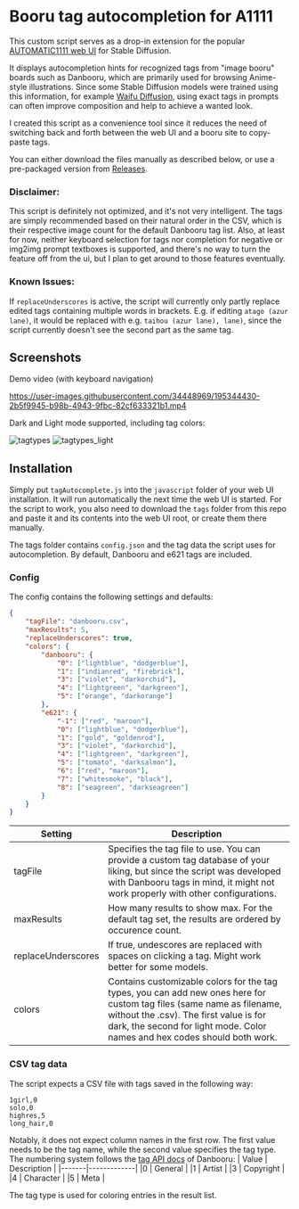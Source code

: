 # Booru tag autocompletion for A1111

This custom script serves as a drop-in extension for the popular [AUTOMATIC1111 web UI](https://github.com/AUTOMATIC1111/stable-diffusion-webui) for Stable Diffusion.

It displays autocompletion hints for recognized tags from "image booru" boards such as Danbooru, which are primarily used for browsing Anime-style illustrations.
Since some Stable Diffusion models were trained using this information, for example [Waifu Diffusion](https://github.com/harubaru/waifu-diffusion), using exact tags in prompts can often improve composition and help to achieve a wanted look.

I created this script as a convenience tool since it reduces the need of switching back and forth between the web UI and a booru site to copy-paste tags.

You can either download the files manually as described below, or use a pre-packaged version from [Releases](https://github.com/DominikDoom/a1111-sd-webui-tagcomplete/releases).

### Disclaimer:
This script is definitely not optimized, and it's not very intelligent. The tags are simply recommended based on their natural order in the CSV, which is their respective image count for the default Danbooru tag list. Also, at least for now, neither keyboard selection for tags nor completion for negative or img2img prompt textboxes is supported, and there's no way to turn the feature off from the ui, but I plan to get around to those features eventually.

### Known Issues:
If `replaceUnderscores` is active, the script will currently only partly replace edited tags containing multiple words in brackets.
E.g. if editing `atago (azur lane)`, it would be replaced with e.g. `taihou (azur lane), lane)`, since the script currently doesn't see the second part as the same tag.

## Screenshots
Demo video (with keyboard navigation)

https://user-images.githubusercontent.com/34448969/195344430-2b5f9945-b98b-4943-9fbc-82cf633321b1.mp4

Dark and Light mode supported, including tag colors:

![tagtypes](https://user-images.githubusercontent.com/34448969/195177127-f63949f8-271d-4767-bccd-f1b5e818a7f8.png)
![tagtypes_light](https://user-images.githubusercontent.com/34448969/195180061-ceebcc25-9e4c-424f-b0c9-ba8e8f4f17f4.png)


## Installation
Simply put `tagAutocomplete.js` into the `javascript` folder of your web UI installation. It will run automatically the next time the web UI is started.
For the script to work, you also need to download the `tags` folder from this repo and paste it and its contents into the web UI root, or create them there manually.

The tags folder contains `config.json` and the tag data the script uses for autocompletion. By default, Danbooru and e621 tags are included.

### Config
The config contains the following settings and defaults:
```json
{
	"tagFile": "danbooru.csv",
	"maxResults": 5,
	"replaceUnderscores": true,
	"colors": {
		"danbooru": {
			"0": ["lightblue", "dodgerblue"],
			"1": ["indianred", "firebrick"],
			"3": ["violet", "darkorchid"],
			"4": ["lightgreen", "darkgreen"],
			"5": ["orange", "darkorange"]
		},
		"e621": {
			"-1": ["red", "maroon"],
			"0": ["lightblue", "dodgerblue"],
			"1": ["gold", "goldenrod"],
			"3": ["violet", "darkorchid"],
			"4": ["lightgreen", "darkgreen"],
			"5": ["tomato", "darksalmon"],
			"6": ["red", "maroon"],
			"7": ["whitesmoke", "black"],
			"8": ["seagreen", "darkseagreen"]
		}
	}
}
```
| Setting	| Description |
|---------|-------------|
| tagFile | Specifies the tag file to use. You can provide a custom tag database of your liking, but since the script was developed with Danbooru tags in mind, it might not work properly with other configurations.|
| maxResults | How many results to show max. For the default tag set, the results are ordered by occurence count. |
| replaceUnderscores | If true, undescores are replaced with spaces on clicking a tag. Might work better for some models. |
| colors | Contains customizable colors for the tag types, you can add new ones here for custom tag files (same name as filename, without the .csv). The first value is for dark, the second for light mode. Color names and hex codes should both work.|

### CSV tag data
The script expects a CSV file with tags saved in the following way:
```csv
1girl,0
solo,0
highres,5
long_hair,0
```
Notably, it does not expect column names in the first row.
The first value needs to be the tag name, while the second value specifies the tag type.
The numbering system follows the [tag API docs](https://danbooru.donmai.us/wiki_pages/api%3Atags) of Danbooru:
| Value	| Description |
|-------|-------------|
|0	    | General     |
|1	    | Artist      |
|3	    | Copyright   |
|4	    | Character   |
|5	    | Meta        |

The tag type is used for coloring entries in the result list.
